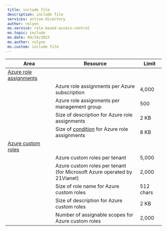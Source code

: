 ```yaml
---
 title: include file
 description: include file
 services: active-directory
 author: rolyon
 ms.service: role-based-access-control
 ms.topic: include
 ms.date: 04/19/2023
 ms.author: rolyon
 ms.custom: include file
---
```


| Area | Resource | Limit |
| --- | --- | --- |
| [Azure role assignments](../../articles/role-based-access-control/overview.md) |  |  |
|  | Azure role assignments per Azure subscription | 4,000 |
|  | Azure role assignments per management group | 500 |
|  | Size of description for Azure role assignments | 2 KB |
|  | Size of [condition](../../articles/role-based-access-control/conditions-overview.md) for Azure role assignments | 8 KB |
| [Azure custom roles](../../articles/role-based-access-control/custom-roles.md) |  |  |
|  | Azure custom roles per tenant | 5,000 |
|  | Azure custom roles per tenant<br/>(for Microsoft Azure operated by 21Vianet) | 2,000 |
|  | Size of role name for Azure custom roles | 512 chars |
|  | Size of description for Azure custom roles | 2 KB |
|  | Number of assignable scopes for Azure custom roles | 2,000 |
